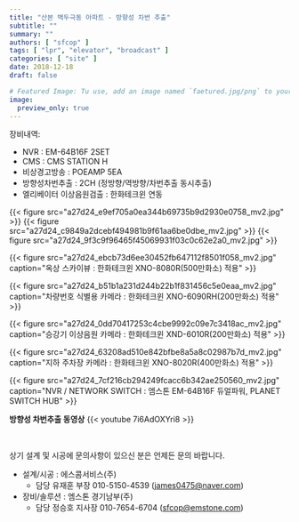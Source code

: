 ```yaml
---
title: "산본 백두극동 아파트 - 방향성 차번 추출"
subtitle: ""
summary: ""
authors: [ "sfcop" ]
tags: [ "lpr", "elevator", "broadcast" ]
categories: [ "site" ]
date: 2018-12-18
draft: false

# Featured Image: Tu use, add an image named `faetured.jpg/png` to your page's folder.
image:
  preview_only: true
---
```


장비내역:

- NVR : EM-64B16F 2SET
- CMS : CMS STATION H
- 비상경고방송 : POEAMP 5EA
- 방향성차번추출 : 2CH (정방향/역방향/차번추출 동시추출)
- 엘리베이터 이상음원검출 : 한화테크윈 연동

{{< figure src="a27d24_e9ef705a0ea344b69735b9d2930e0758_mv2.jpg" >}}
{{< figure src="a27d24_c9849a2dcebf494981b9f61aa6be0dbe_mv2.jpg" >}}
{{< figure src="a27d24_9f3c9f96465f45069931f03c0c62e2a0_mv2.jpg" >}}

{{< figure src="a27d24_ebcb73d6ee30452fb647112f8501f058_mv2.jpg"
           caption="옥상 스카이뷰 : 한화테크윈 XNO-8080R(500만화소) 적용" >}}

{{< figure src="a27d24_b51b1a231d244b22b1f831456c5e0eaa_mv2.jpg"
           caption="차량번호 식별용 카메라 : 한화테크윈 XNO-6090RH(200만화소) 적용" >}}

{{< figure src="a27d24_0dd70417253c4cbe9992c09e7c3418ac_mv2.jpg"
           caption="승강기 이상음원 카메라 : 한화테크윈 XND-6010R(200만화소) 적용" >}}

{{< figure src="a27d24_63208ad510e842bfbe8a5a8c02987b7d_mv2.jpg"
           caption="지하 주차장 카메라 : 한화테크윈 XNO-8020R(400만화소) 적용" >}}

{{< figure src="a27d24_7cf216cb294249fcacc6b342ae250560_mv2.jpg"
           caption="NVR / NETWORK SWITCH : 엠스톤 EM-64B16F 듀얼파워, PLANET SWITCH HUB" >}}

**방향성 차번추출 동영상**
{{< youtube 7i6AdOXYri8 >}}

&nbsp;

상기 설계 및 시공에 문의사항이 있으신 분은 언제든 문의 바랍니다.

- 설계/시공 : 에스콤서비스(주)
  - 담당 유재훈 부장 010-5150-4539 (james0475@naver.com)
- 장비/솔루션 : 엠스톤 경기남부(주)
  - 담당 정승호 지사장 010-7654-6704 (sfcop@emstone.com)
